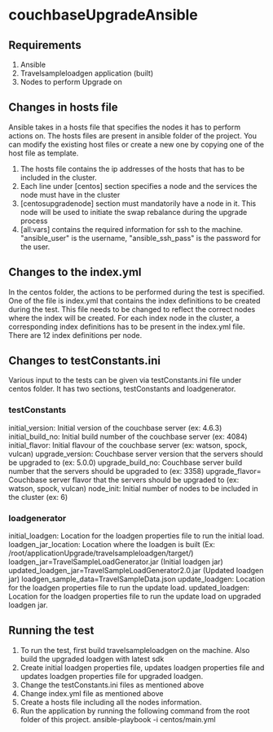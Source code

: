 # couchbaseUpgradeAnsible

## Requirements
  1. Ansible
  2. Travelsampleloadgen application (built)
  3. Nodes to perform Upgrade on
  
## Changes in hosts file
Ansible takes in a hosts file that specifies the nodes it has to perform actions on. The hosts files are present in ansible folder of the project.
You can modify the existing host files or create a new one by copying one of the host file as template.
  1. The hosts file contains the ip addresses of the hosts that has to be included in the cluster. 
  2. Each line under [centos] section specifies a node and the services the node must have in the cluster
  3. [centosupgradenode] section must mandatorily have a node in it. This node will be used to initiate the swap rebalance during the upgrade process
  4. [all:vars] contains the required information for ssh to the machine. "ansible_user" is the username, "ansible_ssh_pass" is the password for the user.
  
  ## Changes to the index.yml
  In the centos folder, the actions to be performed during the test is specified. 
  One of the file is index.yml that contains the index definitions to be created during the test. This file needs to be changed to reflect the correct nodes where the index will be created.
  For each index node in the cluster, a corresponding index definitions has to be present in the index.yml file. There are 12 index definitions per node.
  
  ## Changes to testConstants.ini
  Various input to the tests can be given via testConstants.ini file under centos folder. It has two sections, testConstants and loadgenerator.
  
  ### testConstants
  initial_version: Initial version of the couchbase server (ex: 4.6.3)
  initial_build_no: Initial build number of the couchbase server (ex: 4084)
  initial_flavor: Initial flavour of the couchbase server (ex: watson, spock, vulcan)
  upgrade_version: Couchbase server version that the servers should be upgraded to (ex: 5.0.0)
  upgrade_build_no: Couchbase server build number that the servers should be upgraded to (ex: 3358)
  upgrade_flavor= Couchbase server flavor that the servers should be upgraded to (ex: watson, spock, vulcan)
  node_init: Initial number of nodes to be included in the cluster (ex: 6)
  
  ### loadgenerator
  initial_loadgen: Location for the loadgen properties file to run the initial load.
  loadgen_jar_location: Location where the loadgen is built (Ex: /root/applicationUpgrade/travelsampleloadgen/target/)
  loadgen_jar=TravelSampleLoadGenerator.jar (Initial loadgen jar)
  updated_loadgen_jar=TravelSampleLoadGenerator2.0.jar (Updated loadgen jar)
  loadgen_sample_data=TravelSampleData.json
  update_loadgen: Location for the loadgen properties file to run the update load.
  updated_loadgen: Location for the loadgen properties file to run the update load on upgraded loadgen jar.
  
  ## Running the test
  1. To run the test, first build travelsampleloadgen on the machine. Also build the upgraded loadgen with latest sdk
  2. Create initial loadgen properties file, updates loadgen properties file and updates loadgen properties file for upgraded loadgen.
  3. Change the testConstants.ini files as mentioned above
  4. Change index.yml file as mentioned above
  5. Create a hosts file including all the nodes information.
  6. Run the application by running the following command from the root folder of this project.
     ansible-playbook -i <host files> centos/main.yml
     
  
